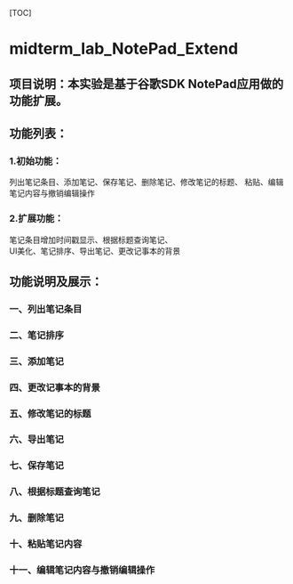 [TOC]
# midterm_lab_NotePad_Extend
## 项目说明：本实验是基于谷歌SDK NotePad应用做的功能扩展。<br>
## 功能列表：<br>
### 1.初始功能：<br>
列出笔记条目、添加笔记、保存笔记、删除笔记、修改笔记的标题、
粘贴、编辑笔记内容与撤销编辑操作<br>
### 2.扩展功能：<br>
笔记条目增加时间戳显示、根据标题查询笔记、<br>
UI美化、笔记排序、导出笔记、更改记事本的背景<br>

## 功能说明及展示：<br>
### 一、列出笔记条目<br>


### 二、笔记排序<br>


### 三、添加笔记<br>


### 四、更改记事本的背景<br>


### 五、修改笔记的标题<br>


### 六、导出笔记<br>


### 七、保存笔记<br>


### 八、根据标题查询笔记<br>


### 九、删除笔记<br>


### 十、粘贴笔记内容<br>


### 十一、编辑笔记内容与撤销编辑操作<br>
